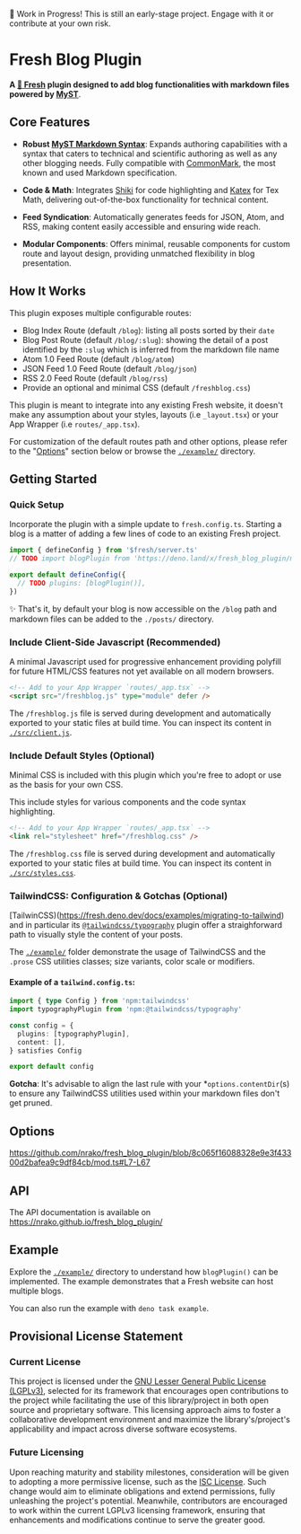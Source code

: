 🚧 Work in Progress! This is still an early-stage project. Engage with it or
contribute at your own risk.

# Fresh Blog Plugin

**A [🍋 Fresh](https://fresh.deno.dev) plugin designed to add blog
functionalities with markdown files powered by [MyST](https://mystmd.org)**.

## Core Features

- **Robust [MyST Markdown Syntax](https://mystmd.org)**: Expands authoring
  capabilities with a syntax that caters to technical and scientific authoring
  as well as any other blogging needs. Fully compatible with
  [CommonMark](https://mystmd.org/guide/commonmark), the most known and used
  Markdown specification.

- **Code & Math**: Integrates [Shiki](https://shiki.style) for code highlighting
  and [Katex](https://www.npmjs.com/package/rehype-katex) for Tex Math,
  delivering out-of-the-box functionality for technical content.

- **Feed Syndication**: Automatically generates feeds for JSON, Atom, and RSS,
  making content easily accessible and ensuring wide reach.

- **Modular Components**: Offers minimal, reusable components for custom route
  and layout design, providing unmatched flexibility in blog presentation.

## How It Works

This plugin exposes multiple configurable routes:

- Blog Index Route (default `/blog`): listing all posts sorted by their `date`
- Blog Post Route (default `/blog/:slug`): showing the detail of a post
  identified by the `:slug` which is inferred from the markdown file name
- Atom 1.0 Feed Route (default `/blog/atom`)
- JSON Feed 1.0 Feed Route (default `/blog/json`)
- RSS 2.0 Feed Route (default `/blog/rss`)
- Provide an optional and minimal CSS (default `/freshblog.css`)

This plugin is meant to integrate into any existing Fresh website, it doesn't
make any assumption about your styles, layouts (i.e `_layout.tsx`) or your App
Wrapper (i.e `routes/_app.tsx`).

For customization of the default routes path and other options, please refer to
the
"[Options](https://github.com/nrako/fresh_blog_plugin?tab=readme-ov-file#options)"
section below or browse the
[`./example/`](https://github.com/nrako/fresh_blog_plugin/tree/main/example)
directory.

## Getting Started

### Quick Setup

Incorporate the plugin with a simple update to `fresh.config.ts`. Starting a
blog is a matter of adding a few lines of code to an existing Fresh project.

```typescript
import { defineConfig } from '$fresh/server.ts'
// TODO import blogPlugin from 'https://deno.land/x/fresh_blog_plugin/mod.ts'

export default defineConfig({
  // TODO plugins: [blogPlugin()],
})
```

✨ That's it, by default your blog is now accessible on the `/blog` path and
markdown files can be added to the `./posts/` directory.

### Include Client-Side Javascript (Recommended)

A minimal Javascript used for progressive enhancement providing polyfill for
future HTML/CSS features not yet available on all modern browsers.

```html
<!-- Add to your App Wrapper `routes/_app.tsx` -->
<script src="/freshblog.js" type="module" defer />
```

The `/freshblog.js` file is served during development and automatically exported
to your static files at build time. You can inspect its content in
[`./src/client.js`](https://github.com/nrako/fresh_blog_plugin/blob/main/src/client.js).

### Include Default Styles (Optional)

Minimal CSS is included with this plugin which you're free to adopt or use as
the basis for your own CSS.

This include styles for various components and the code syntax highlighting.

```html
<!-- Add to your App Wrapper `routes/_app.tsx` -->
<link rel="stylesheet" href="/freshblog.css" />
```

The `/freshblog.css` file is served during development and automatically
exported to your static files at build time. You can inspect its content in
[`./src/styles.css`](https://github.com/nrako/fresh_blog_plugin/blob/main/src/styles.css).

### TailwindCSS: Configuration & Gotchas (Optional)

[TailwinCSS)(https://fresh.deno.dev/docs/examples/migrating-to-tailwind) and in
particular its
[`@tailwindcss/typography`](https://tailwindcss.com/docs/typography-plugin)
plugin offer a straighforward path to visually style the content of your posts.

The [`./example/`](https://github.com/nrako/fresh_blog_plugin/tree/main/example)
folder demonstrate the usage of TailwindCSS and the `.prose` CSS utilities
classes; size variants, color scale or modifiers.

#### Example of a `tailwind.config.ts`:

```typescript
import { type Config } from 'npm:tailwindcss'
import typographyPlugin from 'npm:@tailwindcss/typography'

const config = {
  plugins: [typographyPlugin],
  content: [],
} satisfies Config

export default config
```

**Gotcha**: It's advisable to align the last rule with your
*`options.contentDir`(s) to ensure any TailwindCSS utilities used within your
markdown files don't get pruned.

## Options

https://github.com/nrako/fresh_blog_plugin/blob/8c065f16088328e9e3f43300d2bafea9c9df84cb/mod.ts#L7-L67

## API

The API documentation is available on https://nrako.github.io/fresh_blog_plugin/

## Example

Explore the
[`./example/`](https://github.com/nrako/fresh_blog_plugin/tree/main/example)
directory to understand how `blogPlugin()` can be implemented. The example
demonstrates that a Fresh website can host multiple blogs.

You can also run the example with `deno task example`.

## Provisional License Statement

### Current License

This project is licensed under the
[GNU Lesser General Public License (LGPLv3)](LICENSE.md), selected for its
framework that encourages open contributions to the project while facilitating
the use of this library/project in both open source and proprietary software.
This licensing approach aims to foster a collaborative development environment
and maximize the library's/project's applicability and impact across diverse
software ecosystems.

### Future Licensing

Upon reaching maturity and stability milestones, consideration will be given to
adopting a more permissive license, such as the
[ISC License](https://en.wikipedia.org/wiki/ISC_license). Such change would aim
to eliminate obligations and extend permissions, fully unleashing the project's
potential. Meanwhile, contributors are encouraged to work within the current
LGPLv3 licensing framework, ensuring that enhancements and modifications
continue to serve the greater good.
